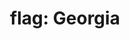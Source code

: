---
layout: flags
title: "flag: Georgia"
emoji: flag_georgia
permalink: 🇬🇪.html
image: assets/img/3moji/flag_georgia.png
---